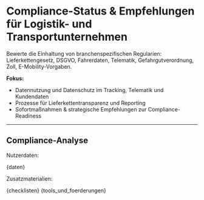 # Compliance-Status & Empfehlungen für Logistik- und Transportunternehmen

Bewerte die Einhaltung von branchenspezifischen Regularien: Lieferkettengesetz, DSGVO, Fahrerdaten, Telematik, Gefahrgutverordnung, Zoll, E-Mobility-Vorgaben.

**Fokus:**
- Datennutzung und Datenschutz im Tracking, Telematik und Kundendaten
- Prozesse für Lieferkettentransparenz und Reporting
- Sofortmaßnahmen & strategische Empfehlungen zur Compliance-Readiness

---

## Compliance-Analyse

Nutzerdaten:

{daten}

Zusatzmaterialien:

{checklisten}
{tools_und_foerderungen}
